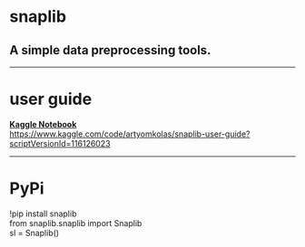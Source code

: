 <h1>snaplib</h1>
<h2>A simple data preprocessing tools.</h2>

____________________________________________

# user guide

**[Kaggle Notebook](https://www.kaggle.com/code/artyomkolas/snaplib-user-guide?scriptVersionId=116126023)**   
<https://www.kaggle.com/code/artyomkolas/snaplib-user-guide?scriptVersionId=116126023>


____________________________________________

# PyPi

!pip install snaplib     
from snaplib.snaplib import Snaplib     
sl = Snaplib()    